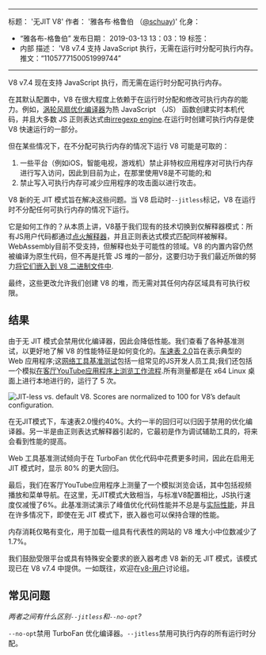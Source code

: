 ***

标题： '无JIT V8'
作者： '雅各布·格鲁伯 （[@schuay](https://twitter.com/schuay))'
化身：

*   “雅各布-格鲁伯”
    发布日期： 2019-03-13 13：03：19
    标签：
*   内部
    描述： 'V8 v7.4 支持 JavaScript 执行，无需在运行时分配可执行内存。
    推文：“1105777150051999744”

***

V8 v7.4 现在支持 JavaScript 执行，而无需在运行时分配可执行内存。

在其默认配置中，V8 在很大程度上依赖于在运行时分配和修改可执行内存的能力。例如，[涡轮风扇优化编译器](/blog/turbofan-jit)为热 JavaScript （JS） 函数创建实时本机代码，并且大多数 JS 正则表达式由[irregexp engine](https://blog.chromium.org/2009/02/irregexp-google-chromes-new-regexp.html).在运行时创建可执行内存是使 V8 快速运行的一部分。

但在某些情况下，在不分配可执行内存的情况下运行 V8 可能是可取的：

1.  一些平台（例如iOS，智能电视，游戏机）禁止非特权应用程序对可执行内存进行写入访问，因此到目前为止，在那里使用V8是不可能的;和
2.  禁止写入可执行内存可减少应用程序的攻击面以进行攻击。

V8 新的无 JIT 模式旨在解决这些问题。当 V8 启动时`--jitless`标记，V8 在运行时不分配任何可执行内存的情况下运行。

它是如何工作的？从本质上讲，V8基于我们现有的技术切换到仅解释器模式：所有JS用户代码都通过[点火解释器](/blog/ignition-interpreter)，并且正则表达式模式匹配同样被解释。WebAssembly目前不受支持，但解释也处于可能性的领域。V8 的内置内容仍然被编译为原生代码，但不再是托管 JS 堆的一部分，这要归功于我们最近所做的努力[将它们嵌入到 V8 二进制文件中](/blog/embedded-builtins).

最终，这些更改允许我们创建 V8 的堆，而无需对其任何内存区域具有可执行权限。

## 结果

由于无 JIT 模式会禁用优化编译器，因此会降低性能。我们查看了各种基准测试，以更好地了解 V8 的性能特征是如何变化的。[车速表 2.0](/blog/speedometer-2)旨在表示典型的 Web 应用程序;这[网络工具基准测试](/blog/web-tooling-benchmark)包括一组常见的JS开发人员工具;我们还包括一个模拟[在客厅YouTube应用程序上浏览工作流程](https://chromeperf.appspot.com/report?sid=518c637ffa0961f965afe51d06979375467b12b87e72061598763e5a36876306).所有测量都是在 x64 Linux 桌面上进行本地进行的，运行了 5 次。

![JIT-less vs. default V8. Scores are normalized to 100 for V8’s default configuration.](/\_img/jitless/benchmarks.svg)

在无JIT模式下，车速表2.0慢约40%。大约一半的回归可以归因于禁用的优化编译器。另一半是由正则表达式解释器引起的，它最初是作为调试辅助工具的，将来会看到性能的提高。

Web 工具基准测试倾向于在 TurboFan 优化代码中花费更多时间，因此在启用无 JIT 模式时，显示 80% 的更大回归。

最后，我们在客厅YouTube应用程序上测量了一个模拟浏览会话，其中包括视频播放和菜单导航。在这里，无JIT模式大致相当，与标准V8配置相比，JS执行速度仅减慢了6%。此基准测试演示了峰值优化代码性能并不总是与[实际性能](/blog/real-world-performance)，并且在许多情况下，即使在无 JIT 模式下，嵌入器也可以保持合理的性能。

内存消耗仅略有变化，用于加载一组具有代表性的网站的 V8 堆大小中位数减少了 1.7%。

我们鼓励受限平台或具有特殊安全要求的嵌入器考虑 V8 新的无 JIT 模式，该模式现已在 V8 v7.4 中提供。一如既往，欢迎在[v8-用户](https://groups.google.com/forum/#!forum/v8-users)讨论组。

## 常见问题

*两者之间有什么区别`--jitless`和`--no-opt`?*

`--no-opt`禁用 TurboFan 优化编译器。`--jitless`禁用可执行内存的所有运行时分配。
